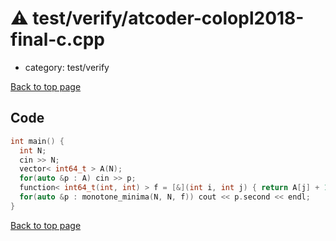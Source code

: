 <!-- mathjax config similar to math.stackexchange -->
<script type="text/javascript" async
  src="https://cdnjs.cloudflare.com/ajax/libs/mathjax/2.7.5/MathJax.js?config=TeX-MML-AM_CHTML">
</script>
<script type="text/x-mathjax-config">
  MathJax.Hub.Config({
    TeX: { equationNumbers: { autoNumber: "AMS" }},
    tex2jax: {
      inlineMath: [ ['$','$'] ],
      processEscapes: true
    },
    "HTML-CSS": { matchFontHeight: false },
    displayAlign: "left",
    displayIndent: "2em"
  });
</script>

<script type="text/javascript" src="https://cdnjs.cloudflare.com/ajax/libs/jquery/3.4.1/jquery.min.js"></script>
<script src="https://cdn.jsdelivr.net/npm/jquery-balloon-js@1.1.2/jquery.balloon.min.js" integrity="sha256-ZEYs9VrgAeNuPvs15E39OsyOJaIkXEEt10fzxJ20+2I=" crossorigin="anonymous"></script>
<script type="text/javascript" src="../../../assets/js/copy-button.js"></script>
<link rel="stylesheet" href="../../../assets/css/copy-button.css" />


# :warning: test/verify/atcoder-colopl2018-final-c.cpp
* category: test/verify


[Back to top page](../../../index.html)



## Code
```cpp
int main() {
  int N;
  cin >> N;
  vector< int64_t > A(N);
  for(auto &p : A) cin >> p;
  function< int64_t(int, int) > f = [&](int i, int j) { return A[j] + 1LL * (j - i) * (j - i); };
  for(auto &p : monotone_minima(N, N, f)) cout << p.second << endl;
}


```

[Back to top page](../../../index.html)


